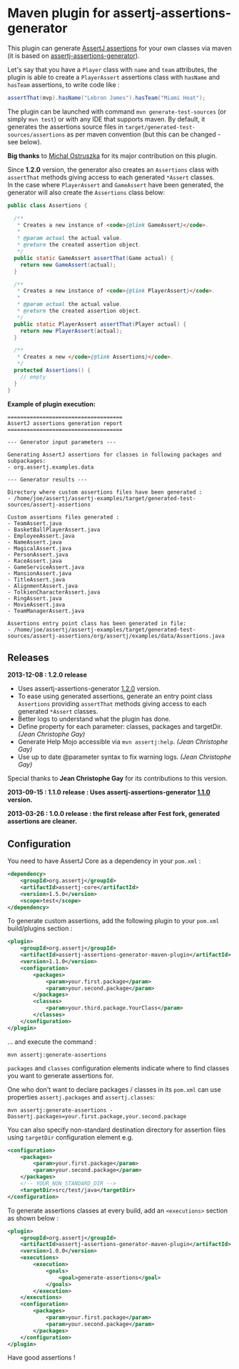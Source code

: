 Maven plugin for assertj-assertions-generator
==

This plugin can generate [AssertJ assertions](https://github.com/joel-costigliola/assertj-core) for your own classes via maven (it is based on [assertj-assertions-generator](https://github.com/joel-costigliola/assertj-assertions-generator)).

Let's say that you have a `Player` class with `name` and `team` attributes, the plugin is able to create a `PlayerAssert` assertions class with `hasName` and `hasTeam` assertions, to write code like :

```java
assertThat(mvp).hasName("Lebron James").hasTeam("Miami Heat");
```

The plugin can be launched with command `mvn generate-test-sources` (or simply `mvn test`) or with any IDE that supports maven.
By default, it generates the assertions source files in `target/generated-test-sources/assertions` as per maven convention (but this can be changed - see below).

**Big thanks** to [Michal Ostruszka](https://github.com/mostr) for its major contribution on this plugin.

Since **1.2.0** version, the generator also creates an `Assertions` class with `assertThat` methods giving access to each generated `*Assert` classes.  
In the case where `PlayerAssert` and `GameAssert` have been generated, the generator will also create the `Assertions` class below:

```java
public class Assertions {

  /**
   * Creates a new instance of <code>{@link GameAssert}</code>.
   *
   * @param actual the actual value.
   * @return the created assertion object.
   */
  public static GameAssert assertThat(Game actual) {
    return new GameAssert(actual);
  }

  /**
   * Creates a new instance of <code>{@link PlayerAssert}</code>.
   *
   * @param actual the actual value.
   * @return the created assertion object.
   */
  public static PlayerAssert assertThat(Player actual) {
    return new PlayerAssert(actual);
  }

  /**
   * Creates a new </code>{@link Assertions}</code>.
   */
  protected Assertions() {
    // empty
  }
}
```

**Example of plugin execution:**

```
====================================
AssertJ assertions generation report
====================================

--- Generator input parameters ---

Generating AssertJ assertions for classes in following packages and subpackages:
- org.assertj.examples.data

--- Generator results ---

Directory where custom assertions files have been generated :
- /home/joe/assertj/assertj-examples/target/generated-test-sources/assertj-assertions

Custom assertions files generated :
- TeamAssert.java
- BasketBallPlayerAssert.java
- EmployeeAssert.java
- NameAssert.java
- MagicalAssert.java
- PersonAssert.java
- RaceAssert.java
- GameServiceAssert.java
- MansionAssert.java
- TitleAssert.java
- AlignmentAssert.java
- TolkienCharacterAssert.java
- RingAssert.java
- MovieAssert.java
- TeamManagerAssert.java

Assertions entry point class has been generated in file:
- /home/joe/assertj/assertj-examples/target/generated-test-sources/assertj-assertions/org/assertj/examples/data/Assertions.java
```

Releases
--

**2013-12-08 : 1.2.0 release**
* Uses assertj-assertions-generator [1.2.0](https://github.com/joel-costigliola/assertj-assertions-generator#latest-news) version.
* To ease using generated assertions, generate an entry point class `Assertions` providing `assertThat` methods giving access to each generated `*Assert` classes.
* Better logs to understand what the plugin has done.
* Define property for each parameter: classes, packages and targetDir. *(Jean Christophe Gay)*
* Generate Help Mojo accessible via `mvn assertj:help`. *(Jean Christophe Gay)*
* Use up to date @parameter syntax to fix warning logs. *(Jean Christophe Gay)*

Special thanks to **Jean Christophe Gay** for its contributions to this version.

**2013-09-15 : 1.1.0 release : Uses assertj-assertions-generator [1.1.0](https://github.com/joel-costigliola/assertj-assertions-generator#latest-news) version.**

**2013-03-26 : 1.0.0 release : the first release after Fest fork, generated assertions are cleaner.**

Configuration
--

You need to have AssertJ Core as a dependency in your `pom.xml` :

```xml
<dependency>
    <groupId>org.assertj</groupId>
    <artifactId>assertj-core</artifactId>
    <version>1.5.0</version>
    <scope>test</scope>
</dependency>
```

To generate custom assertions, add the following plugin to your `pom.xml` build/plugins section :

```xml
<plugin>
    <groupId>org.assertj</groupId>
    <artifactId>assertj-assertions-generator-maven-plugin</artifactId>
    <version>1.1.0</version>
    <configuration>
        <packages>
            <param>your.first.package</param>
            <param>your.second.package</param>
        </packages>
        <classes>
            <param>your.third.package.YourClass</param>
        </classes>
    </configuration>
</plugin>
```

... and execute the command :
```
mvn assertj:generate-assertions
```

`packages` and `classes` configuration elements indicate where to find classes you want to generate assertions for.

One who don't want to declare packages / classes in its `pom.xml` can use properties `assertj.packages` and `assertj.classes`:  
```
mvn assertj:generate-assertions -Dassertj.packages=your.first.package,your.second.package
```

You can also specify non-standard destination directory for assertion files using `targetDir` configuration element e.g.

```xml
<configuration>
    <packages>
        <param>your.first.package</param>
        <param>your.second.package</param>
    </packages>
    <!-- YOUR_NON_STANDARD_DIR -->
    <targetDir>src/test/java</targetDir>
</configuration>
```

To generate assertions classes at every build, add an `<executions>` section as shown below :

```xml
<plugin>
    <groupId>org.assertj</groupId>
    <artifactId>assertj-assertions-generator-maven-plugin</artifactId>
    <version>1.0.0</version>
    <executions>
        <execution>
            <goals>
                <goal>generate-assertions</goal>
            </goals>
        </execution>
    </executions>
    <configuration>
        <packages>
            <param>your.first.package</param>
            <param>your.second.package</param>
        </packages>
    </configuration>
</plugin>
```

Have good assertions !
